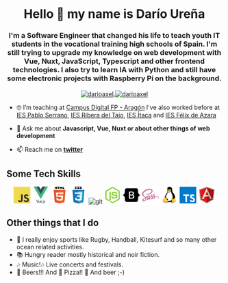 <h1 align="center">Hello 👋 my name is Darío Ureña</h1>

<h3 align="center">I'm a Software Engineer that changed his life to teach youth IT students in the vocational training high schools of Spain. I'm still trying to upgrade my knowledge on web development with Vue, Nuxt, JavaScript, Typescript and other frontend technologies. I also try to learn IA with Python and still have some electronic projects with Raspberry Pi on the background.</h3>

<p align="center">
  <a href="https://twitter.com/darioaxel" target="blank">
    <img align="center" src="https://cdn.jsdelivr.net/npm/simple-icons@3.0.1/icons/twitter.svg" alt="darioaxel" height="28px" width="28px" />
  </a>
  <a href="https://www.linkedin.com/in/dariourena/" target="blank">
    <img align="center" src="https://cdn.jsdelivr.net/npm/simple-icons@3.0.1/icons/linkedin.svg" alt="darioaxel" height="30" width="30" />
  </a>
</p>

- 🤓 I’m teaching at [Campus Digital FP - Aragón](http://www.campusdigitalfp.com)  I've also worked before at [IES Pablo Serrano](https://www.iespabloserrano.es), [IES Ribera del Tajo](https://www.riberadeltajo.es),  [IES Ítaca](https://www.e-itaca.es/) and [IES Félix de Azara](http://iesfelixdeazara.catedu.es/)

- 💬 Ask me about **Javascript, Vue, Nuxt or about other things of web development**

- 📫 Reach me on **[twitter](https://twitter.com/darioaxel)**

## Some Tech Skills
<p align="center">
  <img src="https://github.com/devicons/devicon/blob/master/icons/javascript/javascript-original.svg" alt="javascript" width="40" height="40"/>
  <img src="https://github.com/devicons/devicon/blob/master/icons//vuejs/vuejs-original-wordmark.svg" alt="vuejs" width="40" height="40"/>
  <img src="https://github.com/devicons/devicon/blob/master/icons/html5/html5-original-wordmark.svg" alt="html5" width="40" height="40"/>
  <img src="https://github.com/devicons/devicon/blob/master/icons/css3/css3-original-wordmark.svg" alt="css3" width="40" height="40"/>
  <img src="https://www.vectorlogo.zone/logos/git-scm/git-scm-icon.svg" alt="git" width="40" height="40"/>
  <img src="https://github.com/devicons/devicon/blob/master/icons/nodejs/nodejs-original.svg" alt="nodejs" width="40" height="40"/>
  <img src="https://github.com/devicons/devicon/blob/master/icons/bootstrap/bootstrap-plain.svg" alt="bootstrap" width="40" height="40"/>
  <img src="https://github.com/devicons/devicon/blob/master/icons/sass/sass-original.svg" alt="sass" width="40" height="40"/>
  <img src="https://github.com/devicons/devicon/blob/master/icons/linux/linux-original.svg" alt="linux" width="40" height="40"/>
  <img src="https://github.com/devicons/devicon/blob/master/icons/typescript/typescript-original.svg" alt="typescript" width="40" height="40"/>
  <img src="https://github.com/devicons/devicon/blob/master/icons/angularjs/angularjs-original.svg" alt="angularjs" width="40" height="40"/>
</p>

## Other things that I do

- :rugby_football: I really enjoy sports like Rugby, Handball, Kitesurf and so many other ocean related activities.
- :books: Hungry reader mostly historical and noir fiction.
- :notes: Music!:notes: Live concerts and festivals.
- :beers: Beers!!! And :pizza: Pizza!! :beer: And beer ;-)

